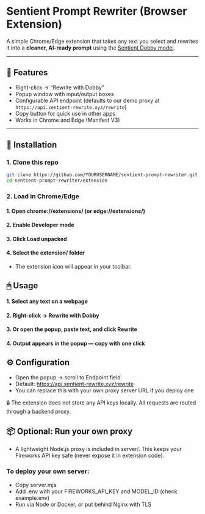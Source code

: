 # Sentient Prompt Rewriter (Browser Extension)

A simple Chrome/Edge extension that takes any text you select and rewrites it into a **cleaner, AI-ready prompt** using the [Sentient Dobby model](https://sentientfoundation.ai/).

---

## 🚀 Features
- Right-click → “Rewrite with Dobby”
- Popup window with input/output boxes
- Configurable API endpoint (defaults to our demo proxy at `https://api.sentient-rewrite.xyz/rewrite`)
- Copy button for quick use in other apps
- Works in Chrome and Edge (Manifest V3)

---

## 🔧 Installation

### 1. Clone this repo
```bash
git clone https://github.com/YOURUSERNAME/sentient-prompt-rewriter.git
cd sentient-prompt-rewriter/extension
```

### 2. Load in Chrome/Edge

#### 1. Open chrome://extensions/ (or edge://extensions/)
#### 2. Enable Developer mode
#### 3. Click Load unpacked
#### 4. Select the extension/ folder

 - The extension icon will appear in your toolbar.

## 🖱 Usage

#### 1. Select any text on a webpage
#### 2. Right-click → Rewrite with Dobby
#### 3. Or open the popup, paste text, and click Rewrite
#### 4. Output appears in the popup — copy with one click

## ⚙️ Configuration

- Open the popup → scroll to Endpoint field
- Default: https://api.sentient-rewrite.xyz/rewrite
- You can replace this with your own proxy server URL if you deploy one

🔒 The extension does not store any API keys locally. All requests are routed through a backend proxy.

## 📦 Optional: Run your own proxy

- A lightweight Node.js proxy is included in server/. This keeps your Fireworks API key safe (never expose it in extension code).

### To deploy your own server:
- Copy server.mjs
- Add .env with your FIREWORKS_API_KEY and MODEL_ID (check example.env)
- Run via Node or Docker, or put behind Nginx with TLS
